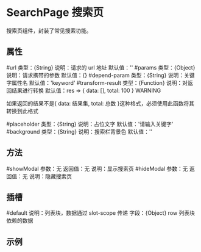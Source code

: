 # SearchPage 搜索页

搜索页组件，封装了常见搜索功能。

## 属性

#url
类型：{String}
说明：请求的 url 地址
默认值：''
#params
类型：{Object}
说明：请求携带的参数
默认值：{}
#depend-param
类型：{String}
说明：关键字属性名
默认值：'keyword'
#transform-result
类型：{Function}
说明：对返回结果进行转换
默认值：res => { data: [], total: 100 }
WARNING

如果返回的结果不是{ data: 结果集, total: 总数 }这种格式，必须使用此函数将其转换到此格式

#placeholder
类型：{String}
说明：占位文字
默认值：'请输入关键字'
#background
类型：{String}
说明：搜索栏背景色
默认值：''

## 方法

#showModal
参数：无
返回值：无
说明：显示搜索页
#hideModal
参数：无
返回值：无
说明：隐藏搜索页

## 插槽

#default
说明：列表块，数据通过 slot-scope 传递
字段：{Object} row 列表块依赖的数据

## 示例

<template>
  <div>
    <navigation-bar title="待收货" :fixed="false" font-color="#fff" background-color="#172C52">
      <svg-icon slot="right" name="search" size="20px" @click="$refs.refSearch.showModal()" />
    </navigation-bar>
    <search-page 
      ref="refSearch" 
      :url="list.url" 
      :params="list.params" 
      :transform-result="transformData" 
      depend-param="keyword"
    >
      <template slot-scope="scope">
        <div class="cell-item">
          <span class="type">{{ scope.row.groupTypeId }}</span>
          <span class="name">{{ scope.row.title }}</span>
          <span class="time">{{ scope.row.createTime }}</span>
        </div>
      </template>
    </search-page>
  </div>
</template>

<script>
import { SearchPage, NavigationBar, SvgIcon } from '@fe/packages/components'

export default {
  name: 'SearchPageExample',
  components: {
    SearchPage,
    NavigationBar,
    SvgIcon
  },
  data() {
    return {
      list: {
        url: 'http://www.smeyun.com/main/group/content/getPublicExternalPage',
        params: {
          groupId: 1,
          groupTypeId: '427959848852787200'
        }
      }
    }
  },
  methods: {
    transformData({ data }) {
      return {
        code: data.code,
        data: data.page.data,
        total: data.page.recordsTotal
      }
    }
  }
}
</script>

<style lang="scss" scoped>
.cell-item {
  padding: 30px;
  background-color: #fafafa;
  margin-bottom: 10px;

  .type {
    background-color: #ff4200;
    padding: 5px 10px;
    border-radius: 10px;
    text-align: center;
    color: #fff;
    margin-right: 20px;
    font-size: 24px;
    vertical-align: middle;
    line-height: 1.5;
  }
  .name {
    font-size: 32px;
    color: #333;
    line-height: 1.5;
  }
  .time {
    font-size: 24px;
    color: #999;
    display: block;
    text-align: left;
    margin-top: 20px;
  }
}
</style>
